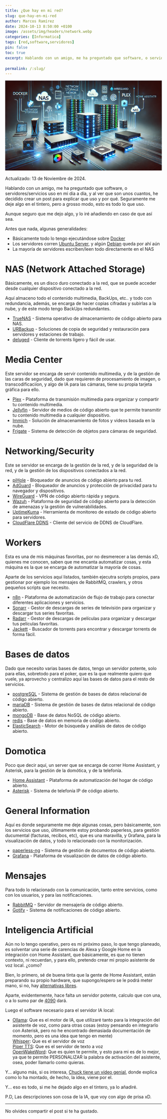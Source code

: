 ```yaml
---
title: ¿Que hay en mi red?
slug: que-hay-en-mi-red
author: Marcos Ramírez
date: 2024-10-13 8:50:00 +0100
image: /assets/img/headers/network.webp
categories: [Informatica]
tags: [red,software,servidores]
pin: false
toc: true
excerpt: Hablando con un amigo, me ha preguntado que software, o servidores/servicios uso en mi día a día, y al ver que son unos cuantos, he decidido crear un post para explicar que uso y por qué. Seguramente me deje algo en el tintero, pero a grosso modo, esto es todo lo que uso.

permalink: /:slug/ 
---
```

![Post Header](/assets/img/headers/network.webp)

Actualizado: 13 de Noviembre de 2024.

Hablando con un amigo, me ha preguntado que software, o servidores/servicios uso en mi día a día, y al ver que son unos cuantos, he decidido crear un post para explicar que uso y por qué. Seguramente me deje algo en el tintero, pero a grosso modo, esto es todo lo que uso.

Aunque seguro que me dejo algo, y lo iré añadiendo en caso de que así sea.

Antes que nada, algunas generalidades:

- Básicamente todo lo tengo ejecutándose sobre <a href="http://docker.com/" target="_blank">Docker</a>
- Los servidores corren <a href="https://ubuntu.com" target="_blank">Ubuntu Server</a>, y algún <a href="https://www.debian.org" target="_blank">Debian</a> queda por ahí aún
- La mayoría de servidores escriben/leen todo directamente en el NAS

# NAS (Network Attached Storage)

Básicamente, es un disco duro conectado a la red, que se puede acceder desde cualquier dispositivo conectado a la red.

Aquí almaceno todo el contenido multimedia, BackUps, etc.. y todo con redundancia, además, se encarga de hacer copias cifradas y subirlas a la nube, y de este modo tengo BackUps redundantes.

- <a href="https://www.truenas.com/" target="_blank">TrueNAS</a> - Sistema operativo de almacenamiento de código abierto para NAS.
- <a href="https://www.urbackup.org/" target="_blank">URBackup</a> - Soluciones de copia de seguridad y restauración para servidores y estaciones de trabajo.
- <a href="https://deluge-torrent.org/" target="_blank">deluged</a> - Cliente de torrents ligero y fácil de usar.

# Media Center

Este servidor se encarga de servir contenido multimedia, y de la gestión de las caras de seguridad, dado que requieren de procesamiento de imagen, o transcodificaciíon, y algo de IA para las cámaras, tiene su propia tarjeta gráfica para ello.

- <a href="https://www.plex.tv/" target="_blank">Plex</a> - Plataforma de transmisión multimedia para organizar y compartir tu contenido multimedia.
- <a href="https://jellyfin.org/" target="_blank">Jellyfin</a> - Servidor de medios de código abierto que te permite transmitir tu contenido multimedia a cualquier dispositivo.
- <a href="https://immich.app/" target="_blank">Immich</a> - Solución de almacenamiento de fotos y videos basada en la nube.
- <a href="https://frigate.video/" target="_blank">Frigate</a> - Sistema de detección de objetos para cámaras de seguridad.

# Networking/Security

Este se servidor se encarga de la gestión de la red, y de la seguridad de la red, y de la gestión de los dispositivos conectados a la red.

- <a href="https://pi-hole.net/" target="_blank">piHole</a> - Bloqueador de anuncios de código abierto para tu red.
- <a href="https://adguard.com/" target="_blank">AdGuard</a> - Bloqueador de anuncios y protección de privacidad para tu navegador y dispositivos.
- <a href="https://www.wireguard.com/" target="_blank">WireGuard</a> - VPN de código abierto rápida y segura.
- <a href="https://www.wazuh.com/" target="_blank">Wazuh</a> - Plataforma de seguridad de código abierto para la detección de amenazas y la gestión de vulnerabilidades.
- <a href="https://github.com/louislam/uptime-kuma" target="_blank">UptimeKuma</a> - Herramienta de monitoreo de estado de código abierto para servidores.
- <a href="https://www.cloudflare.com/es-es/learning/dns/glossary/dynamic-dns/" target="_blank">CloudFlare DDNS</a> - Cliente del servicio de DDNS de CloudFlare.

# Workers

Esta es una de mis máquinas favoritas, por no desmerecer a las demás xD, quienes me conocen, saben que me encanta automatizar cosas, y esta máquina es la que se encarga de automatizar la mayoría de cosas.

Aparte de los servicios aquí listados, también ejecutra scripts propios, para gestionar por ejemplo los mensajes de RabbitMQ, crawlers, y otros pequeños scripts que necesito.

- <a href="https://n8n.io/" target="_blank">n8n</a> - Plataforma de automatización de flujo de trabajo para conectar diferentes aplicaciones y servicios.
- <a href="https://sonarr.tv/" target="_blank">Sonarr</a> - Gestor de descargas de series de televisión para organizar y descargar tus series favoritas.
- <a href="https://radarr.video/" target="_blank">Radarr</a> - Gestor de descargas de películas para organizar y descargar tus películas favoritas.
- <a href="https://github.com/Jackett/Jackett" target="_blank">Jackett</a> - Buscador de torrents para encontrar y descargar torrents de forma fácil.

# Bases de datos

Dado que necesito varias bases de datos, tengo un servidor potente, solo para ellas, sobretodo para el poker, que es la que realmente quiero que vuele, ya aprovecho y centralizo aquí las bases de datos para el resto de servicios.

- <a href="https://www.postgresql.org/" target="_blank">postgreSQL</a> - Sistema de gestión de bases de datos relacional de código abierto.
- <a href="https://mariadb.org/" target="_blank">mariaDB</a> - Sistema de gestión de bases de datos relacional de código abierto.
- <a href="https://www.mongodb.com/" target="_blank">mongoDB</a> - Base de datos NoSQL de código abierto.
- <a href="https://redis.io/" target="_blank">redis</a> - Base de datos en memoria de código abierto.
- <a href="https://www.elastic.co/" target="_blank">ElasticSearch</a> - Motor de búsqueda y análisis de datos de código abierto.

# Domotica 

Poco que decir aquí, un server que se encarga de correr Home Assistant, y Asterisk, para la gestión de la domótica, y de la telefonía.

- <a href="https://www.home-assistant.io/" target="_blank">Home Assistant</a> - Plataforma de automatización del hogar de código abierto.
- <a href="https://www.asterisk.org/" target="_blank">Asterisk</a> - Sistema de telefonía IP de código abierto.

# General Information

Aquí es donde seguramente me deje algunas cosas, pero básicamente, son los servicios que uso, últimamente estoy probando paperless, para gestión ducumental (facturas, recibos, etc), que es una maravilla, y Grafana, para la visualización de datos, y todo lo relacionado con la monitorización.

- <a href="https://paperless-ng.readthedocs.io/en/latest/" target="_blank">paperless-ng</a> - Sistema de gestión de documentos de código abierto.
- <a href="https://grafana.com/" target="_blank">Grafana</a> - Plataforma de visualización de datos de código abierto.

# Mensajes

Para todo lo relacionado con la comunicación, tanto entre servicios, como con los usuarios, y para las notificaciones.

- <a href="https://www.rabbitmq.com/" target="_blank">RabbitMQ</a> - Servidor de mensajería de código abierto.
- <a href="https://gotify.net/" target="_blank">Gotify</a> - Sistema de notificaciones de código abierto.

# Inteligencia Artificial

Aún no lo tengo operativo, pero es mi próximo paso, lo que tengo planeado, es solventar una serie de carencias de Alexa y Google Home en la integración con Home Assistant, que básicamente, es que no tienen contexto, ni recuerdan, y para ello, pretendo crear mi propio asistente de voz local. ¿como?

Bien, lo primero, sé de buena tinta que la gente de Home Assistant, están preparando su propio hardware, que supongo/espero se le podrá meter mano, si no, hay <a href="https://community.home-assistant.io/t/eximus-smart-speaker-open-source-expandable-and-presentable/701921" target="_blank">alternativas libres</a>.

Aparte, evidentemente, hace falta un servidor potente, calculo que con una, o a lo sumo par de <a href="https://www.nvidia.com/es-es/geforce/graphics-cards/40-series/rtx-4090/" target="_blank">4090</a> dará.

Luego el software necesario para el servidor IA local: 

- <a href="https://ollama.com" target="_blank">Ollama</a>: Que es el motor de IA, que utilizaré tanto para la integración del asistente de voz, como para otras cosas (estoy pensando en integrarlo con Asterisk, pero no he encontrado demasiada documentación de momento, pero es una idea que tengo en mente)<br>
<a href="https://openai.com/research/whisper" target="_blank">Whisper</a>: Que es el servidor de voz<br>
<a href="https://github.com/rhasspy/piper" target="_blank">Piper TTS</a>: Que es el servidor de texto a voz<br>
<a href="https://github.com/dscripka/OpenWakeWord" target="_blank">OpenWakeWord</a>: Que es quien te permite, y esto para mi es de lo mejor, ya que te permite PERSONALIZAR la palabra de activación del asistente, osea, poder llamarlo como quieras. 

Y... alguno más, si os interesa, <a href="https://www.youtube.com/watch?v=XvbVePuP7NY" target="_blank">Chuck tiene un vídeo genial</a>, donde explica como lo ha montado, de hecho, la idea, viene por el.

Y... eso es todo, si me he dejado algo en el tintero, ya lo añadiré.

P.D, Las descripciones son cosa de la IA, que voy con algo de prisa xD.

***
No olvides compartir el post si te ha gustado.